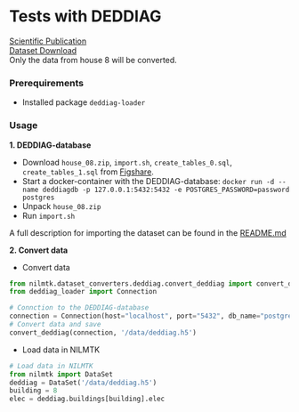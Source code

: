 # Tests with DEDDIAG
[Scientific Publication](https://doi.org/10.1038/s41597-021-00963-2)  
[Dataset Download](https://doi.org/10.6084/m9.figshare.13615073)  
Only the data from house 8 will be converted. 

### Prerequirements

- Installed package `deddiag-loader`

### Usage

**1. DEDDIAG-database**  
- Download `house_08.zip`, `import.sh`, `create_tables_0.sql`, `create_tables_1.sql`  from [Figshare](https://doi.org/10.6084/m9.figshare.13615073).
- Start a docker-container with the DEDDIAG-database: 
`docker run -d --name deddiagdb -p 127.0.0.1:5432:5432 -e POSTGRES_PASSWORD=password postgres`
- Unpack `house_08.zip`
- Run `import.sh`

A full description for importing the dataset can be found in the [README.md](https://figshare.com/articles/dataset/DEDDIAG_a_domestic_electricity_demand_dataset_of_individual_appliances_in_Germany/13615073/1?file=26191907)

**2. Convert data**
- Convert data 
```python
from nilmtk.dataset_converters.deddiag.convert_deddiag import convert_deddiag
from deddiag_loader import Connection

# Connction to the DEDDIAG-database
connection = Connection(host="localhost", port="5432", db_name="postgres", user="postgres", password="password")
# Convert data and save
convert_deddiag(connection, '/data/deddiag.h5')
```

- Load data in NILMTK
```python
# Load data in NILMTK
from nilmtk import DataSet
deddiag = DataSet('/data/deddiag.h5')
building = 8
elec = deddiag.buildings[building].elec
```
